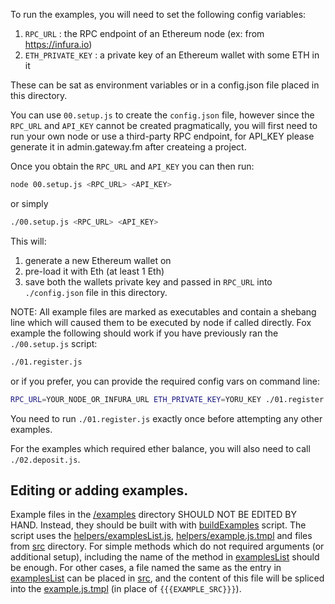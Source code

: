 To run the examples, you will need to set the following config variables:
1. `RPC_URL` : the RPC endpoint of an Ethereum node (ex: from https://infura.io)
2. `ETH_PRIVATE_KEY` : a private key of an Ethereum wallet with some ETH in it

These can be sat as environment variables or in a config.json file placed in
this directory.

You can use `00.setup.js` to create the `config.json` file, however since
the `RPC_URL` and `API_KEY` cannot be created pragmatically, you will first need to run
your own node or use a third-party RPC endpoint, for API_KEY please generate it in admin.gateway.fm after createing a project.


Once you obtain the `RPC_URL` and `API_KEY` you can then run:

```sh
node 00.setup.js <RPC_URL> <API_KEY>
```

or simply

```sh
./00.setup.js <RPC_URL> <API_KEY>
```

This will:
1. generate a new Ethereum wallet on 
2. pre-load it with Eth (at least 1 Eth)
3. save both the wallets private key and passed in `RPC_URL` into
   `./config.json` file in this directory.

NOTE:
All example files are marked as executables and contain a shebang line which
will caused them to be executed by node if called directly. Fox example the
following should work if you have previously ran the `./00.setup.js` script:

```sh
./01.register.js
```

or if you prefer, you can provide the required config vars on command line:

```sh
RPC_URL=YOUR_NODE_OR_INFURA_URL ETH_PRIVATE_KEY=YORU_KEY ./01.register.js
```

You need to run `./01.register.js` exactly once before attempting any other
examples.

For the examples which required ether balance, you  will also need to call
`./02.deposit.js`.


## Editing or adding examples.

Example files in the [/examples](/examples) directory SHOULD NOT BE EDITED
BY HAND. Instead, they should be built with with [buildExamples](/examples/helpers/buildExamples.js) script.
The script uses the [helpers/examplesList.js](/examples/helpers/examplesList.js), [helpers/example.js.tmpl](/examples/helpers/example.js.tmpl) and files from [src](/examples/src) directory. For simple methods
which do not required arguments (or additional setup), including the name of the method
in [examplesList](/examples/helpers/examplesList.js) should be enough. For other
cases, a file named the same as the entry in [examplesList](/examples/helpers/examplesList.js)
can be placed in [src](/examples/src), and the content of this file
will be spliced into the [example.js.tmpl](/examples/helpers/example.js.tmpl)
(in place of `{{{EXAMPLE_SRC}}}`).
